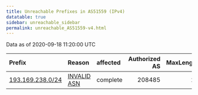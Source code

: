 ```yaml
---
title: Unreachable Prefixes in AS51559 (IPv4)
datatable: true
sidebar: unreachable_sidebar
permalink: unreachable_AS51559-v4.html
---
```


Data as of 2020-09-18 11:20:00 UTC


<div class="datatable-begin"></div>

| Prefix                                                     | Reason                                                                                                  | affected   |   Authorized AS |   MaxLength | Anchor                                         |   unreachable /24s |
|:-----------------------------------------------------------|:--------------------------------------------------------------------------------------------------------|:-----------|----------------:|------------:|:-----------------------------------------------|-------------------:|
| [193.169.238.0/24](https://stat.ripe.net/193.169.238.0/24) | [INVALID ASN](https://rpki-validator.ripe.net/announcement-preview?asn=AS51559&prefix=193.169.238.0/24) | complete   |          208485 |          24 | [RIPE](unreachable_RIPE_NCC_RPKI_Root-v4.html) |                  1 |

<div class="datatable-end"></div>
